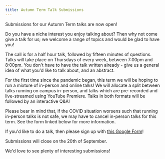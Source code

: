 ```yaml
---
title: Autumn Term Talk Submissions
---
```


Submissions for our Autumn Term talks are now open!

Do you have a niche interest you enjoy talking about? Then why not come give a
talk for us; we welcome a range of topics and would be glad to have you!

The call is for a half hour talk, followed by fifteen minutes of questions.
Talks will take place on Thursdays of every week, between 7:00pm and 8:00pm.
You don't have to have the talk written already - give us a general idea of what
you'd like to talk about, and an abstract.

For the first time since the pandemic began, this term we will be hoping to run
a mixture of in-person and online talks! We will allocate a split between talks
running on campus in-person, and talks which are pre-recorded and live-streamed
using YouTube Premiere. Talks in both formats will be followed by an interactive
Q&A!

Please bear in mind that, if the COVID situation worsens such that running
in-person talks is not safe, we may have to cancel in-person talks for this
term. See the form linked below for more information.

If you'd like to do a talk, then please sign up with
[this Google Form](https://forms.gle/C2hnR8efhQ8iXCvJ6)!

Submissions will close on the 20th of September. 

We'd love to see plenty of interesting submissions!